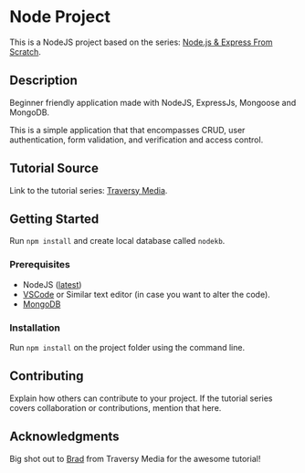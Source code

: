 # Node Project

This is a NodeJS project based on the series: [Node.js & Express From Scratch](https://www.youtube.com/playlist?list=PLillGF-RfqbYRpji8t4SxUkMxfowG4Kqp).



## Description

Beginner friendly application made with NodeJS, ExpressJs, Mongoose and MongoDB.

This is a simple application that that encompasses CRUD, user authentication, form validation, and verification and access control.

## Tutorial Source

Link to the tutorial series: [Traversy Media](https://www.youtube.com/playlist?list=PLillGF-RfqbYRpji8t4SxUkMxfowG4Kqp).

## Getting Started

Run `npm install` and create local database called `nodekb`.

### Prerequisites

- NodeJS ([latest](https://nodejs.org/en))
- [VSCode](https://code.visualstudio.com/) or Similar text editor (in case you want to alter the code).
- [MongoDB](https://www.mongodb.com/try/download/community)


### Installation

Run `npm install` on the project folder using the command line.

## Contributing

Explain how others can contribute to your project. If the tutorial series covers collaboration or contributions, mention that here.

## Acknowledgments

Big shot out to [Brad](https://github.com/bradtraversy) from Traversy Media for the awesome tutorial!
